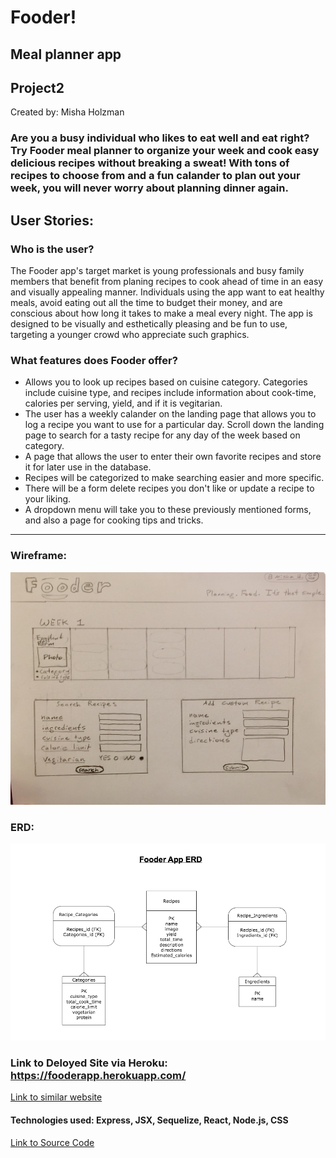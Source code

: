 # Fooder!

## Meal planner app

## Project2

Created by: Misha Holzman



<h3>Are you a busy individual who likes to eat well and eat right? Try Fooder meal planner to organize your week and cook easy delicious recipes without breaking a sweat! With tons of recipes to choose from and a fun calander to plan out your week, you will never worry about planning dinner again.</h3>  



## User Stories:

### Who is the user?

The Fooder app's target market is young professionals and busy family members that benefit from planing recipes to cook ahead of time in an easy and visually appealing manner. Individuals using the app want to eat healthy meals, avoid eating out all the time to budget their money, and are conscious about how long it takes to make a meal every night. The app is designed to be visually and esthetically pleasing and be fun to use, targeting a younger crowd who appreciate such graphics.

### What features does Fooder offer?

- Allows you to look up recipes based on cuisine category. Categories include cuisine type, and recipes include information about cook-time, calories per serving, yield, and if it is vegitarian.
- The user has a weekly calander on the landing page that allows you to log a recipe you want to use for a particular day. Scroll down the landing page to search for a tasty recipe for any day of the week based on category. 
- A page that allows the user to enter their own favorite recipes and store it for later use in the database. 
- Recipes will be categorized to make searching easier and more specific. 
- There will be a form delete recipes you don't like or update a recipe to your liking.
- A dropdown menu will take you to these previously mentioned forms, and also a page for cooking tips and tricks. 


---

### Wireframe:

<img src="artifacts/Wireframe.jpg" alt="Wireframe"/> 


### ERD:

<img src="artifacts/Fooder_App_ERD.png" alt="ERD"/> 


### Link to Deloyed Site via Heroku: https://fooderapp.herokuapp.com/


<a href="https://www.cookinglight.com/weeknight-meal-planner">Link to similar website</a>


<h4>Technologies used: Express, JSX, Sequelize, React, Node.js, CSS</h4>


<a href="https://git.generalassemb.ly/mholzman/Fooder_Project2">Link to Source Code</a>


